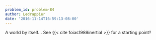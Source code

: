 ```yaml
---
problem_id: problem-84
author: Ledrappier
date: '2016-11-14T16:59:13-08:00'
---
```

A world by itself... See {{< cite foias1988inertial >}} for a starting point?

